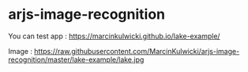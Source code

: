 # arjs-image-recognition

You can test app : https://marcinkulwicki.github.io/lake-example/


Image : https://raw.githubusercontent.com/MarcinKulwicki/arjs-image-recognition/master/lake-example/lake.jpg
